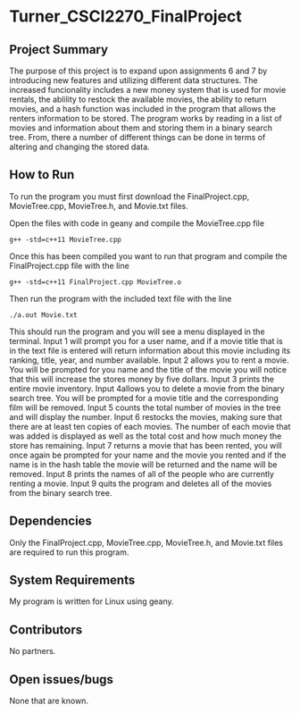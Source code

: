 # Turner_CSCI2270_FinalProject
## Project Summary
The purpose of this project is to expand upon assignments 6 and 7 by introducing new features and utilizing different data structures.
The increased funcionality includes a new money system that is used for movie rentals, the ablility to restock the available movies, the ability to
return movies, and a hash function was included in the program that allows the renters information to be stored.
The program works by reading in a list of movies and information about them and storing them in a binary search tree. From, there a number of different
things can be done in terms of altering and changing the stored data.

## How to Run
To run the program you must first download the FinalProject.cpp, MovieTree.cpp, MovieTree.h, and Movie.txt files.

Open the files with code in geany and compile the MovieTree.cpp file
```
g++ -std=c++11 MovieTree.cpp
```
Once this has been compiled you want to run that program and compile the
FinalProject.cpp file with the line
```
g++ -std=c++11 FinalProject.cpp MovieTree.o
```
Then run the program with the included text file with the line
```
./a.out Movie.txt
```
This should run the program and you will see a menu displayed in the terminal. Input 1 will prompt you for a user name, and if a
movie title that is in the text file is entered will return information about this movie including its ranking, title, year, and number available. 
Input 2 allows you to rent a movie. You will be prompted for you name and the title of the movie you will notice that this will increase the stores 
money by five dollars. Input 3 prints the entire movie inventory. Input 4allows you to delete a movie from the binary search tree. You will be 
prompted for a movie title and the corresponding film will be removed. Input 5 counts the total number of movies in the tree and will display the 
number. Input 6 restocks the movies, making sure that there are at least ten copies of each movies. The number of each movie that was added is 
displayed as well as the total cost and how much money the store has remaining. Input 7 returns a movie that has been rented, you will once again
be prompted for your name and the movie you rented and if the name is in the hash table the movie will be returned and the name will be removed.
Input 8 prints the names of all of the people who are currently renting a movie. Input 9 quits the program and deletes all of the movies from the
binary search tree.

## Dependencies
Only the FinalProject.cpp, MovieTree.cpp, MovieTree.h, and Movie.txt files are required to run this program.

## System Requirements
My program is written for Linux using geany.

## Contributors
No partners.

## Open issues/bugs
None that are known.